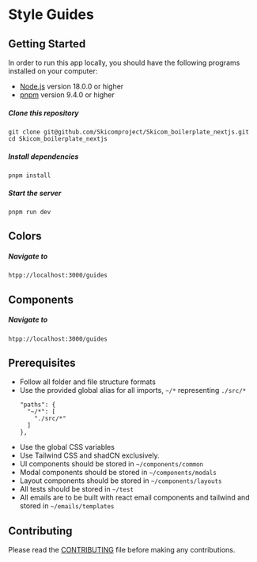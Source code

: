# Style Guides

## Getting Started

In order to run this app locally, you should have the following programs installed on your computer:

- [Node.js](https://nodejs.org/) version 18.0.0 or higher
- [pnpm](https://yarnpkg.com/) version 9.4.0 or higher

##### Clone this repository

```
git clone git@github.com/Skicomproject/Skicom_boilerplate_nextjs.git
cd Skicom_boilerplate_nextjs
```

##### Install dependencies

```
pnpm install
```

##### Start the server

```
pnpm run dev
```

## Colors

##### Navigate to

```
htpp://localhost:3000/guides
```

## Components

##### Navigate to

```
htpp://localhost:3000/guides
```

## Prerequisites

- Follow all folder and file structure formats
- Use the provided global alias for all imports, `~/*` representing `./src/*`
  ```
  "paths": {
    "~/*": [
      "./src/*"
    ]
  },
  ```
- Use the global CSS variables
- Use Tailwind CSS and shadCN exclusively.
- UI components should be stored in `~/components/common`
- Modal components should be stored in `~/components/modals`
- Layout components should be stored in `~/components/layouts`
- All tests should be stored in `~/test`
- All emails are to be built with react email components and tailwind and stored in `~/emails/templates`

## Contributing

Please read the [CONTRIBUTING](./CONTRIBUTING.md) file before making any contributions.
